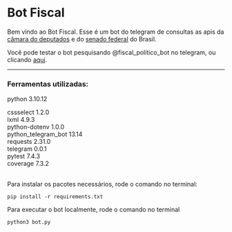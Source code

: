# Bot Fiscal


Bem vindo ao Bot Fiscal.
Esse é um bot do telegram de consultas as apis da [câmara do deputados](https://dadosabertos.camara.leg.br/swagger/api.html) e do [senado federal](https://legis.senado.leg.br/dadosabertos/docs/ui/index.html) do Brasil.

Você pode testar o bot pesquisando @fiscal_politico_bot no telegram, ou clicando [aqui](http://t.me/fiscal_politico_bot).
_______________
### Ferramentas utilizadas:

python 3.10.12

cssselect 1.2.0 \
lxml 4.9.3 \
python-dotenv 1.0.0 \
python_telegram_bot 13.14 \
requests 2.31.0 \
telegram 0.0.1  \
pytest 7.4.3 \
coverage 7.3.2

\
Para instalar os pacotes necessários, rode o comando no terminal:
```
pip install -r requirements.txt
```

Para executar o bot localmente, rode o comando no terminal
```
python3 bot.py
```
